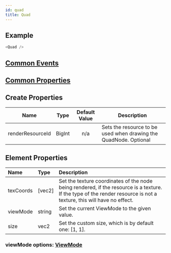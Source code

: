 ```yaml
---
id: quad
title: Quad
---
```


## Example

```javascript
<Quad />
```

## [Common Events](../types/Events.md)

## [Common Properties](../types/Properties.md)

## Create Properties

| Name             | Type   | Default Value | Description                                                      |
| ---------------- | ------ | :-----------: | ---------------------------------------------------------------- |
| renderResourceId | BigInt |      n/a      | Sets the resource to be used when drawing the QuadNode. Optional |

## Element Properties

| Name      | Type   | Description                                                                                                                                                          |
| :-------- | :----- | :------------------------------------------------------------------------------------------------------------------------------------------------------------------- |
| texCoords | [vec2] | Set the texture coordinates of the node being rendered, if the resource is a texture. If the type of the render resource is not a texture, this will have no effect. |
| viewMode  | string | Set the current ViewMode to the given value.                                                                                                                         |
| size      | vec2   | Set the custom size, which is by default one: [1, 1].                                                                                                                |

### viewMode options: [ViewMode](../types/ViewMode.md)
